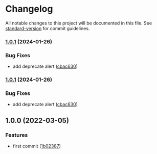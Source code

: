 # Changelog

All notable changes to this project will be documented in this file. See [standard-version](https://github.com/conventional-changelog/standard-version) for commit guidelines.

### [1.0.1](https://www.github.com/Val-istar-Guo/class-transformer-split/compare/v1.0.0...v1.0.1) (2024-01-26)


### Bug Fixes

* add deprecate alert ([cbac630](https://www.github.com/Val-istar-Guo/class-transformer-split/commit/cbac63095a2f6449db73b4230827da42ac48806f))

### [1.0.1](https://github.com/Val-istar-Guo/class-transformer-split/compare/v1.0.0...v1.0.1) (2024-01-26)


### Bug Fixes

* add deprecate alert ([cbac630](https://github.com/Val-istar-Guo/class-transformer-split/commit/cbac63095a2f6449db73b4230827da42ac48806f))

## 1.0.0 (2022-03-05)


### Features

* first commit ([1b02387](https://www.github.com/Val-istar-Guo/class-transformer-split/commit/1b023875b79d5bdea525ebaf9a9614f2a6c4f459))
